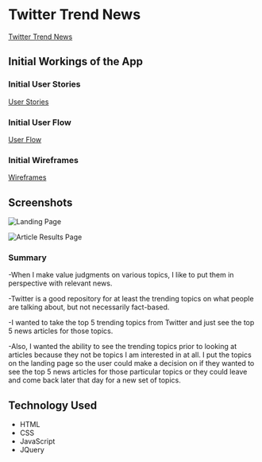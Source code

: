 # Twitter Trend News

[Twitter Trend News](https://gmacerola.github.io/twitter-trend-news/)

## Initial Workings of the App

### Initial User Stories

[User Stories](https://docs.google.com/spreadsheets/d/1seB0uE_T9vhubFiaL3A8fBBGJ9D2geJ-vwJMkRtc6zo/edit?usp=sharing)

### Initial User Flow

[User Flow](https://drive.google.com/file/d/1CKazs_Jo4zM9x_2ySbqFXrBJBLzrgtUO/view?usp=sharing)

### Initial Wireframes

[Wireframes](https://drive.google.com/file/d/1hJdt_2fjiIX-5N7Sn3Ba6_AvV_cFeHty/view?usp=sharing)

## Screenshots

![Landing Page](https://github.com/gmacerola/twitter-trend-news/blob/master/images/landing-page.png)

![Article Results Page](https://github.com/gmacerola/twitter-trend-news/blob/master/images/article-results-page.png)

### Summary

-When I make value judgments on various topics, I like to put them in perspective with relevant news.

-Twitter is a good repository for at least the trending topics on what people are talking about, but not necessarily fact-based.

-I wanted to take the top 5 trending topics from Twitter and just see the top 5 news articles for those topics.

-Also, I wanted the ability to see the trending topics prior to looking at articles because they not be topics I am interested in at all. I put the topics on the landing page so the user could make a decision on if they wanted to see the top 5 news articles for those particular topics or they could leave and come back later that day for a new set of topics.

## Technology Used

- HTML
- CSS
- JavaScript
- JQuery
